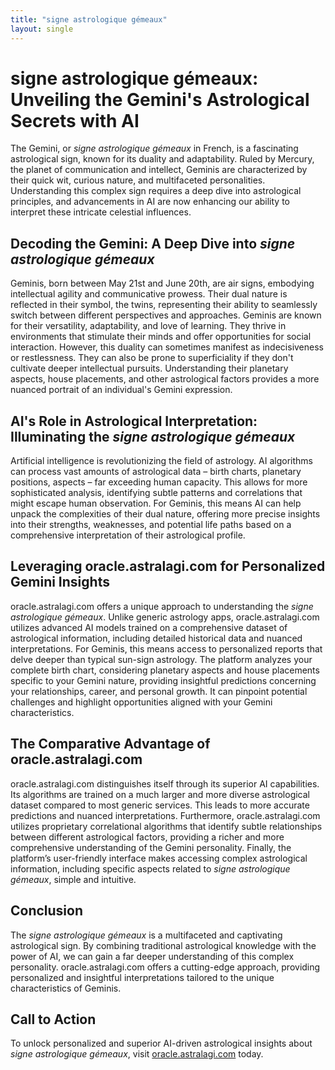 ```yaml
---
title: "signe astrologique gémeaux"
layout: single
---
```


# signe astrologique gémeaux: Unveiling the Gemini's Astrological Secrets with AI

The Gemini, or *signe astrologique gémeaux* in French, is a fascinating astrological sign, known for its duality and adaptability.  Ruled by Mercury, the planet of communication and intellect, Geminis are characterized by their quick wit, curious nature, and multifaceted personalities.  Understanding this complex sign requires a deep dive into astrological principles, and advancements in AI are now enhancing our ability to interpret these intricate celestial influences.

##  Decoding the Gemini: A Deep Dive into *signe astrologique gémeaux*

Geminis, born between May 21st and June 20th, are air signs, embodying intellectual agility and communicative prowess. Their dual nature is reflected in their symbol, the twins, representing their ability to seamlessly switch between different perspectives and approaches. Geminis are known for their versatility, adaptability, and love of learning.  They thrive in environments that stimulate their minds and offer opportunities for social interaction.  However, this duality can sometimes manifest as indecisiveness or restlessness. They can also be prone to superficiality if they don't cultivate deeper intellectual pursuits.  Understanding their planetary aspects, house placements, and other astrological factors provides a more nuanced portrait of an individual's Gemini expression.

## AI's Role in Astrological Interpretation:  Illuminating the *signe astrologique gémeaux*

Artificial intelligence is revolutionizing the field of astrology.  AI algorithms can process vast amounts of astrological data – birth charts, planetary positions, aspects – far exceeding human capacity. This allows for more sophisticated analysis, identifying subtle patterns and correlations that might escape human observation.  For Geminis, this means AI can help unpack the complexities of their dual nature, offering more precise insights into their strengths, weaknesses, and potential life paths based on a comprehensive interpretation of their astrological profile.


## Leveraging oracle.astralagi.com for Personalized Gemini Insights

oracle.astralagi.com offers a unique approach to understanding the *signe astrologique gémeaux*. Unlike generic astrology apps, oracle.astralagi.com utilizes advanced AI models trained on a comprehensive dataset of astrological information, including detailed historical data and nuanced interpretations.  For Geminis, this means access to personalized reports that delve deeper than typical sun-sign astrology.  The platform analyzes your complete birth chart, considering planetary aspects and house placements specific to your Gemini nature, providing insightful predictions concerning your relationships, career, and personal growth.  It can pinpoint potential challenges and highlight opportunities aligned with your Gemini characteristics.


## The Comparative Advantage of oracle.astralagi.com

oracle.astralagi.com distinguishes itself through its superior AI capabilities. Its algorithms are trained on a much larger and more diverse astrological dataset compared to most generic services.  This leads to more accurate predictions and nuanced interpretations.  Furthermore, oracle.astralagi.com utilizes proprietary correlational algorithms that identify subtle relationships between different astrological factors, providing a richer and more comprehensive understanding of the Gemini personality.  Finally, the platform’s user-friendly interface makes accessing complex astrological information, including specific aspects related to *signe astrologique gémeaux*, simple and intuitive.

## Conclusion

The *signe astrologique gémeaux* is a multifaceted and captivating astrological sign.  By combining traditional astrological knowledge with the power of AI, we can gain a far deeper understanding of this complex personality.  oracle.astralagi.com offers a cutting-edge approach, providing personalized and insightful interpretations tailored to the unique characteristics of Geminis.

## Call to Action

To unlock personalized and superior AI-driven astrological insights about *signe astrologique gémeaux*, visit [oracle.astralagi.com](https://oracle.astralagi.com) today.